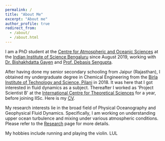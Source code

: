 ```yaml
---
permalink: /
title: "About Me"
excerpt: "About me"
author_profile: true
redirect_from: 
  - /about/
  - /about.html
---
```


I am a PhD student at the [Centre for Atmospheric and Oceanic Sciences](https://caos.iisc.ac.in/) at the [Indian Institute of Science Bengaluru](https://iisc.ac.in/) since August 2019, working with [Dr. Bishakhdatta Gayen](https://sites.google.com/site/bishakhdattagayen/) and [Prof. Debasis Sengupta](https://iiscprofiles.irins.org/profile/54867).

After having done my senior secondary schooling from Jaipur (Rajasthan), I obtained my undergraduate degree in Chemical Engineering from the [Birla Institute of Technology and Science, Pilani](https://www.bits-pilani.ac.in/Pilani/index.aspx) in 2018. It was here that I got interested in fluid dynamics as a subject. Thereafter I worked as 'Project Scientist B' at the [International Centre for Theoretical Sciences](https://www.icts.res.in/) for a year, before joining IISc. Here is my [CV](../files/Falor_Devang_CV.pdf).

My research interests lie in the broad field of Physical Oceanography and Geophysical Fluid Dynamics. Specifically, I am working on understanding upper ocean turbulence and mixing under various atmospheric conditions. Please refer to the [Research](research.md) page for more details.

My hobbies include running and playing the violin.
LUL
